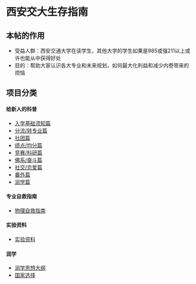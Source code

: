 # 西安交大生存指南

## 本帖的作用
- 受益人群：西安交通大学在读学生，其他大学的学生如果是985或强211以上或许也能从中获得好处
- 目的：帮助大家认识各大专业和未来规划，如何最大化利益和减少内卷带来的烦恼 

## 项目分类

#### 给新人的科普
* [入学基础须知篇](./articles/1.md)
* [分流/转专业篇](./articles/2.md) 
* [社团篇](./articles/3.md)
* [绩点/均分篇](./articles/4.md)
* [竞赛/科研篇](./articles/5.md)
* [佛系/奋斗篇](./articles/6.md)
* [社交/恋爱篇](./articles/7.md)
* [番外篇](./articles/8.md)
* [润学篇](./)

#### 专业自救指南
* [物理自救指南](./articles/xjtu_physical_advice.md)

#### 实验资料
* [实验资料](https://github.com/cantjie/XJTU-Share)

#### 润学
* [润学思想大纲](https://github.com/djm-xjtu/run/)
* [国家选择](https://github.com/djm-xjtu/run/tree/main/%E6%B6%A6%E5%AD%A6%E6%96%B9%E6%B3%95%E8%AE%BA/%E5%90%84%E5%9B%BD%E9%80%89%E6%8B%A9)

